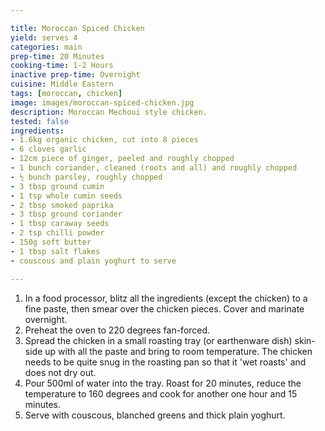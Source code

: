 ```yaml
---

title: Moroccan Spiced Chicken
yield: serves 4
categories: main
prep-time: 20 Minutes
cooking-time: 1-2 Hours
inactive prep-time: Overnight
cuisine: Middle Eastern
tags: [moroccan, chicken]
image: images/moroccan-spiced-chicken.jpg
description: Moroccan Mechoui style chicken.
tested: false
ingredients:
- 1.6kg organic chicken, cut into 8 pieces
- 6 cloves garlic
- 12cm piece of ginger, peeled and roughly chopped
- 1 bunch coriander, cleaned (roots and all) and roughly chopped
- ½ bunch parsley, roughly chopped
- 3 tbsp ground cumin
- 1 tsp whole cumin seeds
- 2 tbsp smoked paprika
- 3 tbsp ground coriander
- 1 tbsp caraway seeds
- 2 tsp chilli powder
- 150g soft butter
- 1 tbsp salt flakes
- couscous and plain yoghurt to serve

---
```




1.  In a food processor, blitz all the ingredients (except the chicken) to a fine paste, then smear over the chicken pieces. Cover and marinate overnight.
2. Preheat the oven to 220 degrees fan-forced.
3. Spread the chicken in a small roasting tray (or earthenware dish) skin-side up with all the paste and bring to room temperature. The chicken needs to be quite snug in the roasting pan so that it 'wet roasts' and does not dry out.
4. Pour 500ml of water into the tray. Roast for 20 minutes, reduce the temperature to 160 degrees and cook for another one hour and 15 minutes.
5. Serve with couscous, blanched greens and thick plain yoghurt.
